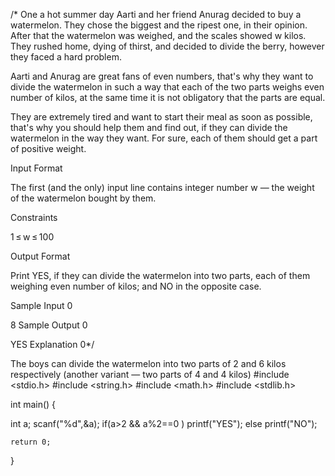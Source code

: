 /*
One a hot summer day Aarti and her friend Anurag decided to buy a watermelon. They chose the biggest and the ripest one, in their opinion. After that the watermelon was weighed, and the scales showed w kilos. They rushed home, dying of thirst, and decided to divide the berry, however they faced a hard problem.

Aarti and Anurag are great fans of even numbers, that's why they want to divide the watermelon in such a way that each of the two parts weighs even number of kilos, at the same time it is not obligatory that the parts are equal.

They are extremely tired and want to start their meal as soon as possible, that's why you should help them and find out, if they can divide the watermelon in the way they want. For sure, each of them should get a part of positive weight.

Input Format

The first (and the only) input line contains integer number w — the weight of the watermelon bought by them.

Constraints

1 ≤ w ≤ 100

Output Format

Print YES, if they can divide the watermelon into two parts, each of them weighing even number of kilos; and NO in the opposite case.

Sample Input 0

8
Sample Output 0

YES
Explanation 0*/

The boys can divide the watermelon into two parts of 2 and 6 kilos respectively (another variant — two parts of 4 and 4 kilos)
#include <stdio.h>
#include <string.h>
#include <math.h>
#include <stdlib.h>

int main() {

int a;
    scanf("%d",&a);
    if(a>2 && a%2==0 )
        printf("YES");
    else
        printf("NO");
   
    return 0;
}
